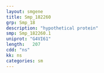 ```yaml
---
layout: smgene
title: Smp_182260
grp: Smp_18
description: "hypothetical protein"
smp: Smp_182260.1
uniprot: "G4VI61"
length:   207
cdd: "ns"
kk: ns
categories: sm
---
```

